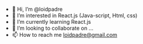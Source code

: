 - 👋 Hi, I’m @loidpadre
- 👀 I’m interested in React.js (Java-script, Html, css)
- 🌱 I’m currently learning React.js
- 💞️ I’m looking to collaborate on ...
- 📫 How to reach me loidpadre@gmail.com

<!---
loidpadre/loidpadre is a ✨ special ✨ repository because its `README.md` (this file) appears on your GitHub profile.
You can click the Preview link to take a look at your changes.
--->
